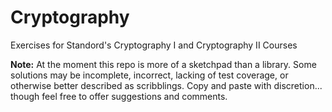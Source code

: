Cryptography
========================================

Exercises for Standord's Cryptography I and Cryptography II Courses

**Note:** At the moment this repo is more of a sketchpad than a library. Some solutions may be incomplete, incorrect, lacking of test coverage, or otherwise better described as scribblings. Copy and paste with discretion... though feel free to offer suggestions and comments. 
